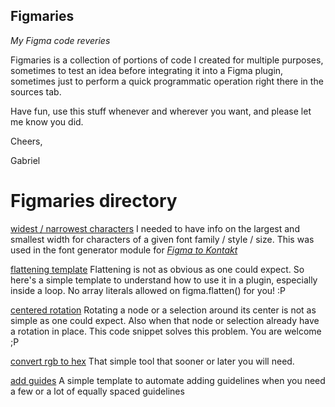 ## Figmaries
_My Figma code reveries_

Figmaries is a collection of portions of code I created for multiple purposes,
sometimes to test an idea before integrating it into a Figma plugin, sometimes just
to perform a quick programmatic operation right there in the sources tab.

Have fun, use this stuff whenever and wherever you want, and please let me know you did.

Cheers, 

Gabriel

# Figmaries directory

[widest / narrowest characters](https://github.com/gabrieldib/figmaries/blob/main/src/widest_narrowest_characters.js)
I needed to have info on the largest and smallest width for characters of a given font family / style / size. This was used in the font generator module for _[Figma to Kontakt](https://www.figma.com/community/plugin/1171114784600697919/figma-to-kontakt)_

[flattening template](https://github.com/gabrieldib/figmaries/blob/main/src/flattening.js)
Flattening is not as obvious as one could expect. So here's a simple template to understand how to use it in a plugin, especially inside a loop. No array literals allowed on figma.flatten() for you! :P

[centered rotation](https://github.com/gabrieldib/figmaries/blob/main/src/centered_rotation.js)
Rotating a node or a selection around its center is not as simple as one could expect.
Also when that node or selection already have a rotation in place. This code snippet solves
this problem. You are welcome ;P

[convert rgb to hex](https://github.com/gabrieldib/figmaries/blob/main/src/convert_rgb_to_hex.js)
That simple tool that sooner or later you will need.

[add guides](https://github.com/gabrieldib/figmaries/blob/main/src/add_guides.js)
A simple template to automate adding guidelines when you need a few or a lot of equally spaced guidelines